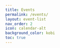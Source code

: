 ```yaml
---
title: Events
permalink: /events/
layout: event-list
nav_order: 2
icon: calendar-alt
background_color: kobi
toc: true
--- 
```


